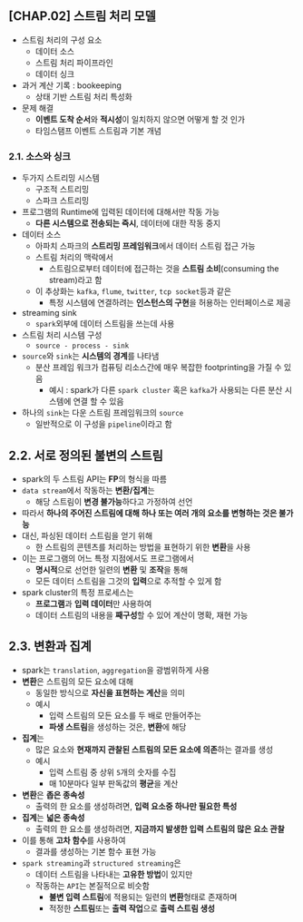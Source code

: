## [CHAP.02] 스트림 처리 모델
- 스트림 처리의 구성 요소
  - 데이터 소스
  - 스트림 처리 파이프라인
  - 데이터 싱크
- 과거 계산 기록 : bookeeping
  - 상태 기반 스트림 처리 특성화
- 문제 해결
  - **이벤트 도착 순서**와 **적시성**이 일치하지 않으면 어떻게 할 것 인가
  - 타임스탬프 이벤트 스트림과 기본 개념

### 2.1. 소스와 싱크
- 두가지 스트리밍 시스템
  - 구조적 스트리밍
  - 스파크 스트리밍
- 프로그램의 Runtime에 입력된 데이터에 대해서만 작동 가능
  - **다른 시스템으로 전송되는 즉시**, 데이터에 대한 작동 중지
- 데이터 소스
  - 아파치 스파크의 **스트리밍 프레임워크**에서 데이터 스트림 접근 가능
  - 스트림 처리의 맥락에서
    - 스트림으로부터 데이터에 접근하는 것을 **스트림 소비**(consuming the stream)라고 함
  - 이 추상화는 `kafka`, `flume`, `twitter`, `tcp socket`등과 같은
    - 특정 시스템에 연결하려는 **인스턴스의 구현**을 허용하는 인터페이스로 제공
- streaming sink
  - `spark`외부에 데이터 스트림을 쓰는데 사용
- 스트림 처리 시스템 구성
  - `source - process - sink`
- `source`와 `sink`는 **시스템의 경계**를 나타냄
  - 분산 프레임 워크가 컴퓨팅 리소스간에 매우 복잡한 footprinting을 가질 수 있음
    - 예시 : spark가 다른 `spark cluster` 혹은 `kafka`가 사용되는 다른 분산 시스템에 연결 할 수 있음
- 하나의 `sink`는 다운 스트림 프레임워크의 `source`
  - 일반적으로 이 구성을 `pipeline`이라고 함

## 2.2. 서로 정의된 불변의 스트림
- spark의 두 스트림 API는 **FP**의 형식을 따름
- `data stream`에서 작동하는 **변환/집계**는
  - 해당 스트림이 **변경 불가능**하다고 가정하여 선언
- 따라서 **하나의 주어진 스트림에 대해 하나 또는 여러 개의 요소를 변형하는 것은 불가능**
- 대신, 파싱된 데이터 스트림을 얻기 위해
  - 한 스트림의 콘텐츠를 처리하는 방법을 표현하기 위한 **변환**을 사용
- 이는 프로그램의 어느 특정 지점에서도 프로그램에서
  - **명시적**으로 선언한 일련의 **변환** 및 **조작**을 통해
  - 모든 데이터 스트림을 그것의 **입력**으로 추적할 수 있게 함
- spark cluster의 특정 프로세스는
  - **프로그램**과 **입력 데이터**만 사용하여
  - 데이터 스트림의 내용을 **째구성**할 수 있어 계산이 명확, 재현 가능

## 2.3. 변환과 집계
- spark는 `translation`, `aggregation`을 광범위하게 사용
- **변환**은 스트림의 모든 요소에 대해
  - 동일한 방식으로 **자신을 표현하는 계산**을 의미
  - 예시
    - 입력 스트림의 모든 요소를 두 배로 만들어주는
    - **파생 스트림**을 생성하는 것은, **변환**에 해당
- **집계**는
  - 많은 요소와 **현재까지 관찰된 스트림의 모든 요소에 의존**하는 결과를 생성
  - 예시
    - 입력 스트림 중 상위 `5`개의 숫자를 수집
    - 매 10분마다 일부 판독값의 **평균**을 계산
- **변환**은 **좁은 종속성**
  - 출력의 한 요소를 생성하려면, **입력 요소중 하나만 필요한 특성**
- **집계**는 **넓은 종속성**
  - 출력의 한 요소를 생성하려면, **지금까지 발생한 입력 스트림의 많은 요소 관찰**
- 이를 통해 **고차 함수**를 사용하여
  - 결과를 생성하는 기본 함수 표현 가능
- `spark streaming`과 `structured streaming`은
  - 데이터 스트림을 나타내는 **고유한 방법**이 있지만
  - 작동하는 `API`는 본질적으로 비슷함
    - **불변 입력 스트림**에 적용되는 일련의 **변환**형태로 존재하며
    - 적정한 **스트림**또는 **출력 작업**으로 **출력 스트림 생성**
